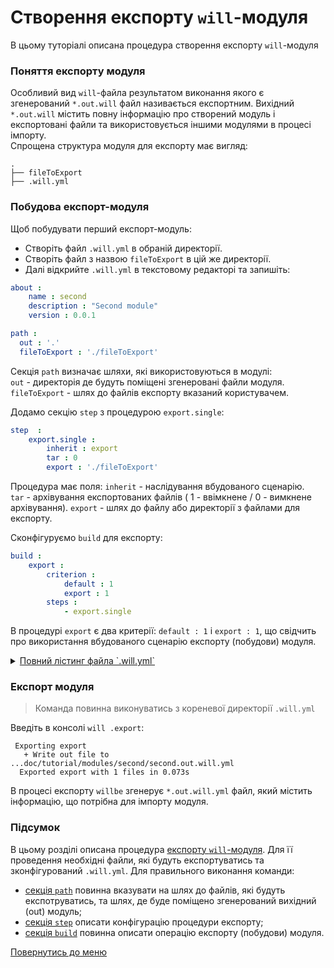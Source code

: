 # Створення експорту `will`-модуля

В цьому туторіалі описана процедура створення експорту `will`-модуля

### <a name="export-module-term"></a> Поняття експорту модуля
Особливий вид `will`-файла результатом виконання якого є згенерований `*.out.will` файл називається експортним. Вихідний `*.out.will` містить повну інформацію про створений модуль і експортовані файли та використовується іншими модулями в процесі імпорту.  
Спрощена структура модуля для експорту має вигляд:

```
.
├── fileToExport
├── .will.yml
```

### <a name="export-module-creation"></a> Побудова експорт-модуля
Щоб побудувати перший експорт-модуль:
- Створіть файл `.will.yml` в обраній директорії.
- Створіть файл з назвою `fileToExport` в цій же директорії.  
- Далі відкрийте `.will.yml` в текстовому редакторі та запишіть:  

<a name="section-path"></a>
``` yaml
about :
    name : second
    description : "Second module"
    version : 0.0.1

path :
  out : '.'
  fileToExport : './fileToExport'

```
Секція `path` визначає шляхи, які використовуються в модулі:  
`out` - директорія де будуть поміщені згенеровані файли модуля.  
`fileToExport` - шлях до файлів експорту вказаний користувачем.

<a name="section-step"></a>
Додамо секцію `step` з процедурою `export.single`:

``` yaml
step  :
    export.single :
        inherit : export
        tar : 0
        export : './fileToExport'
```
Процедура має поля:
`inherit` - наслідування вбудованого сценарію.  
`tar` - архівування експортованих файлів ( 1 - ввімкнене / 0 - вимкнене архівування).
`export` - шлях до файлу або директорії з файлами для експорту.

<a name="section-build"></a>
Сконфігуруємо `build` для експорту:
``` yaml
build :
    export :
        criterion :
            default : 1
            export : 1
        steps :
            - export.single
```
В процедурі `export` є два критерії: `default : 1` і `export : 1`, що свідчить про використання вбудованого сценарію експорту (побудови) модуля.
<a name="export-module-listing"></a>

<details>
  <summary><u>Повний лістинг файла `.will.yml`</u></summary>

```yaml

about :
    name : second
    description : "Second module"
    version : 0.0.1

path :
  out : '.'
  fileToExport : './fileToExport'

step  :
    export.single :
        inherit : export
        tar : 0
        export : './fileToExport'

build :
    export :
        criterion :
            default : 1
            export : 1
        steps :
            - export.single
```
</details>

### <a name="exporting"></a> Експорт модуля

> Команда повинна виконуватись з кореневої директорії `.will.yml`

Введіть в консолі `will .export`:

```
 Exporting export
   + Write out file to ...doc/tutorial/modules/second/second.out.will.yml
  Exported export with 1 files in 0.073s
```

В процесі експорту `willbe` згенерує `*.out.will.yml` файл, який містить інформацію, що потрібна для імпорту модуля.

### Підсумок
В цьому розділі описана процедура [експорту `will`-модуля](#export-module-term). Для її проведення необхідні файли, які будуть експортуватись та зконфігурований `.will.yml`.
Для правильного виконання команди:
- [секція `path`](#section-path) повинна вказувати на шлях до файлів, які будуть експотруватись, та шлях, де буде поміщено згенерований вихідний (out) модуль;
- [секція `step`](#section-step) описати конфігурацію процедури експорту;
- [секція `build`](#section-build) повинна описати операцію експорту (побудови) модуля.

[Повернутись до меню](Topics.md)
